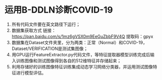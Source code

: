# 运用B-DDLN诊断COVID-19
1. 所有代码文件要在英文路径下运行；
2. 数据集获取方式
链接：https://pan.baidu.com/s/1mz6gVSX0m9EeGuZbbF9V4Q 
提取码：gpyx
3. 数据集在Dataset文件夹里，分为两类：正常（Normal）和COVID-19，Dataset/VERIFICATION是测试集图像；
4. 用GPU运行FeatureExtractor.py代码文件，等特征提取器模型训练完成后输入训练图像和测试图像得到各自的512维特征并存储起来；
5. 利用存储好的训练图像特征训练集成动态学习网络分类器，并运用测试图像特征进行模型评估。
